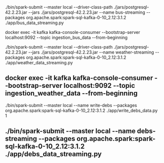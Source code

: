./bin/spark-submit --master local --driver-class-path ./jars/postgresql-42.2.23.jar --jars ./jars/postgresql-42.2.23.jar --name bus-streaming --packages org.apache.spark:spark-sql-kafka-0-10_2.12:3.1.2 ./app/bus_data_streaming.py

docker exec -it kafka kafka-console-consumer --bootstrap-server localhost:9092 --topic ingestion_bus_data --from-beginning

./bin/spark-submit --master local --driver-class-path ./jars/postgresql-42.2.23.jar --jars ./jars/postgresql-42.2.23.jar --name weather-streaming --packages org.apache.spark:spark-sql-kafka-0-10_2.12:3.1.2 ./app/weather_data_streaming.py

docker exec -it kafka kafka-console-consumer --bootstrap-server localhost:9092 --topic ingestion_weather_data --from-beginning
---------
./bin/spark-submit --master local --name write-debs --packages org.apache.spark:spark-sql-kafka-0-10_2.12:3.1.2 ./app/write_debs_data.py 1

./bin/spark-submit --master local --name debs-streaming --packages org.apache.spark:spark-sql-kafka-0-10_2.12:3.1.2 ./app/debs_data_streaming.py
---------